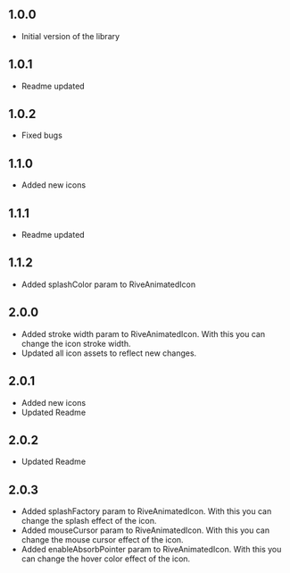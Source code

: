 ## 1.0.0

* Initial version of the library

## 1.0.1

* Readme updated

## 1.0.2

* Fixed bugs

## 1.1.0

* Added new icons

## 1.1.1

* Readme updated

## 1.1.2

* Added splashColor param to RiveAnimatedIcon

## 2.0.0

* Added stroke width param to RiveAnimatedIcon. With this you can change the icon stroke width.
* Updated all icon assets to reflect new changes.

## 2.0.1

* Added new icons
* Updated Readme

## 2.0.2

* Updated Readme

## 2.0.3

* Added splashFactory param to RiveAnimatedIcon. With this you can change the splash effect of the icon.
* Added mouseCursor param to RiveAnimatedIcon. With this you can change the mouse cursor effect of the icon.
* Added enableAbsorbPointer param to RiveAnimatedIcon. With this you can change the hover color effect of the icon.
